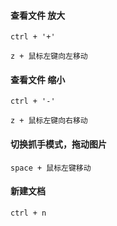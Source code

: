 #### 查看文件 放大 

```
ctrl + '+'
```

```
z + 鼠标左键向左移动
```





#### 查看文件 缩小

 ```
 ctrl + '-'
 ```

```
z + 鼠标左键向右移动
```



#### 切换抓手模式，拖动图片

```
space + 鼠标左键移动
```



#### 新建文档

```
ctrl + n
```

